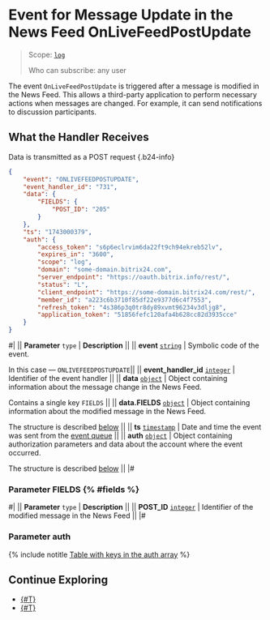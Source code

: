 # Event for Message Update in the News Feed OnLiveFeedPostUpdate

> Scope: [`log`](../../scopes/permissions.md)
>
> Who can subscribe: any user

The event `OnLiveFeedPostUpdate` is triggered after a message is modified in the News Feed. This allows a third-party application to perform necessary actions when messages are changed. For example, it can send notifications to discussion participants.

## What the Handler Receives

Data is transmitted as a POST request {.b24-info}

```json
{
    "event": "ONLIVEFEEDPOSTUPDATE",
    "event_handler_id": "731",
    "data": {
        "FIELDS": {
            "POST_ID": "205"
        }
    },
    "ts": "1743000379",
    "auth": {
        "access_token": "s6p6eclrvim6da22ft9ch94ekreb52lv",
        "expires_in": "3600",
        "scope": "log",
        "domain": "some-domain.bitrix24.com",
        "server_endpoint": "https://oauth.bitrix.info/rest/",
        "status": "L",
        "client_endpoint": "https://some-domain.bitrix24.com/rest/",
        "member_id": "a223c6b3710f85df22e9377d6c4f7553",
        "refresh_token": "4s386p3q0tr8dy89xvmt96234v3dljg8",
        "application_token": "51856fefc120afa4b628cc82d3935cce"
    }
}
```
#|
|| **Parameter**
`type` | **Description** ||
|| **event**
[`string`](../../data-types.md) | Symbolic code of the event.

In this case — `ONLIVEFEEDPOSTUPDATE`||
|| **event_handler_id**
[`integer`](../../data-types.md) | Identifier of the event handler ||
|| **data**
[`object`](../../data-types.md) | Object containing information about the message change in the News Feed.

Contains a single key `FIELDS` ||
|| **data.FIELDS**
[`object`](../../data-types.md) | Object containing information about the modified message in the News Feed.

The structure is described [below](#fields) ||
|| **ts**
[`timestamp`](../../data-types.md) | Date and time the event was sent from the [event queue](../../events/index.md) ||
|| **auth**
[`object`](../../data-types.md) | Object containing authorization parameters and data about the account where the event occurred.

The structure is described [below](#auth) ||
|#

### Parameter FIELDS {% #fields %}

#|
|| **Parameter**
`type` | **Description** ||
|| **POST_ID** 
[`integer`](../../data-types.md) | Identifier of the modified message in the News Feed ||
|#

### Parameter auth

{% include notitle [Table with keys in the auth array](../../../_includes/auth-params-in-events.md) %}

## Continue Exploring
- [{#T}](../../events/index.md)
- [{#T}](../../events/event-bind.md)